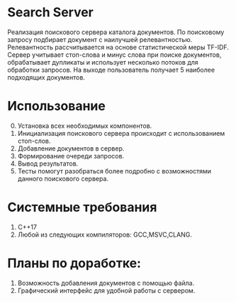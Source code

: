 # Search Server
Реализация поискового сервера каталога документов. По поисковому запросу подбирает документ с наилучшей релевантностью. Релевантность рассчитывается на основе статистической меры TF-IDF. Сервер учитывает стоп-слова и минус слова при поиске документов, обрабатывает дупликаты и использует несколько потоков для обработки запросов. На выходе пользователь получает 5 наиболее подходящих документов.
# Использование
0. Установка всех необходимых компонентов.
1. Инициализация поискового сервера происходит с использованием стоп-слов.
2. Добавление документов в сервер.
3. Формирование очереди запросов.
4. Вывод результатов.
5. Тесты помогут разобраться более подробно с возможностями данного поискового сервера.
# Cистемные требования
1. C++17
2. Любой из следующих компиляторов: GCC,MSVC,CLANG.
# Планы по доработке:
1. Возможность добавления документов с помощью файла.
2. Графический интерфейс для удобной работы с сервером.
